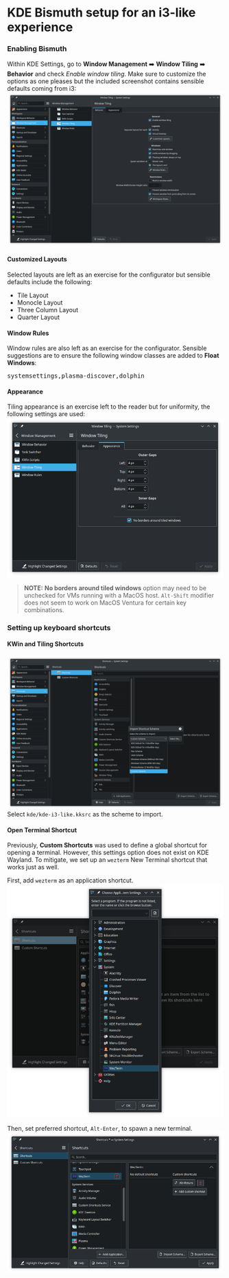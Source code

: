 # KDE Bismuth setup for an i3-like experience
### Enabling Bismuth
Within KDE Settings, go to **Window Management** :arrow_right: **Window Tiling** :arrow_right: **Behavior** and check _Enable window tiling_. Make sure to customize the options as one pleases but the included screenshot contains sensible defaults coming from i3: 
![Window Tiling Settings](window_tiling.png)

#### Customized Layouts
Selected layouts are left as an exercise for the configurator but sensible defaults include the following:
* Tile Layout
* Monocle Layout
* Three Column Layout
* Quarter Layout

#### Window Rules
Window rules are also left as an exercise for the configurator. Sensible suggestions are to ensure the following window classes are added to **Float Windows**:
<pre>
systemsettings,plasma-discover,dolphin
</pre>

#### Appearance
Tiling appearance is an exercise left to the reader but for uniformity, the following settings are used:
![KDE Appearance Dialog](kde_appearance.png)
> **NOTE:** __No borders around tiled windows__ option may need to be unchecked for VMs running with a MacOS host. `Alt-Shift` modifier does not seem to work on MacOS Ventura for certain key combinations.

### Setting up keyboard shortcuts

#### KWin and Tiling Shortcuts
![Import Shortcuts Scheme](import_shortcuts_scheme.png)
Select `kde/kde-i3-like.kksrc` as the scheme to import.

#### Open Terminal Shortcut
Previously, **Custom Shortcuts** was used to define a global shortcut for opening a terminal. However, this settings option does not exist on KDE Wayland. To mitigate, we set up an `wezterm` New Terminal shortcut that works just as well.

First, add `wezterm` as an application shortcut.
![Add Application Shortcut](kde_shortcut.png)

Then, set preferred shortcut, `Alt-Enter`, to spawn a new terminal.
![Set Keyboard Shortcut](kde_term.png)


